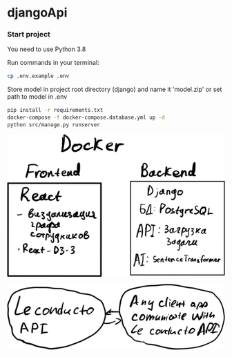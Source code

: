 # djangoApi

### Start project
You need to use Python 3.8

Run commands in your terminal:
```bash
cp .env.example .env
```
Store model in project root directory (django) and name it 'model.zip' or set path to model in .env
```bash
pip install -r requirements.txt
docker-compose -f docker-compose.database.yml up -d
python src/manage.py runserver
```

![img.png](img.png)

![img_1.png](img_1.png)
